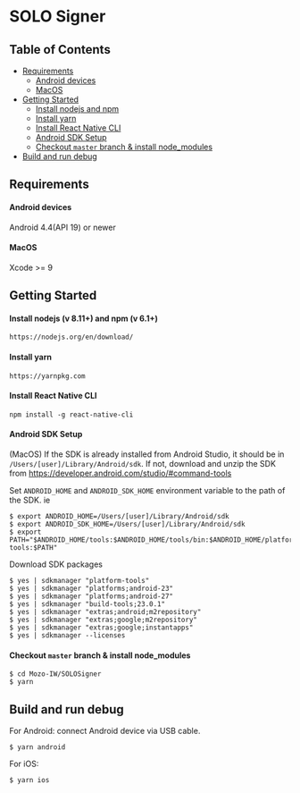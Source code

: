 # SOLO Signer

## Table of Contents

* [Requirements](#requirements)
  * [Android devices](#android-devices)
  * [MacOS](#macos)
* [Getting Started](#getting-started)
  * [Install nodejs and npm](#install-nodejs-v-811-and-npm-v-61)
  * [Install yarn](#install-yarn)
  * [Install React Native CLI](#install-react-native-cli)
  * [Android SDK Setup](#android-sdk-setup)
  * [Checkout `master` branch & install node_modules](#checkout-master-branch--install-node_modules)
* [Build and run debug](#build-and-run-debug)

## Requirements
  #### Android devices
   Android 4.4(API 19) or newer

  #### MacOS

   Xcode >= 9

## Getting Started
#### Install nodejs (v 8.11+) and npm (v 6.1+)

    https://nodejs.org/en/download/

#### Install yarn

    https://yarnpkg.com

#### Install React Native CLI

    npm install -g react-native-cli
    
#### Android SDK Setup

(MacOS) If the SDK is already installed from Android Studio, it should be in `/Users/[user]/Library/Android/sdk`.
If not, download and unzip the SDK from https://developer.android.com/studio/#command-tools

Set `ANDROID_HOME` and `ANDROID_SDK_HOME` environment variable to the path of the SDK. ie

    $ export ANDROID_HOME=/Users/[user]/Library/Android/sdk
    $ export ANDROID_SDK_HOME=/Users/[user]/Library/Android/sdk
    $ export PATH="$ANDROID_HOME/tools:$ANDROID_HOME/tools/bin:$ANDROID_HOME/platform-tools:$PATH"
    
Download SDK packages

    $ yes | sdkmanager "platform-tools"
    $ yes | sdkmanager "platforms;android-23"
    $ yes | sdkmanager "platforms;android-27"
    $ yes | sdkmanager "build-tools;23.0.1"
    $ yes | sdkmanager "extras;android;m2repository"
    $ yes | sdkmanager "extras;google;m2repository"
    $ yes | sdkmanager "extras;google;instantapps"
    $ yes | sdkmanager --licenses

#### Checkout `master` branch & install node_modules

    $ cd Mozo-IW/SOLOSigner
    $ yarn

## Build and run debug

For Android: connect Android device via USB cable.

    $ yarn android

For iOS:

    $ yarn ios
